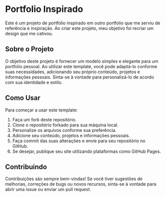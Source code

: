 # Portfolio Inspirado

Este é um projeto de portfolio inspirado em outro portfolio que me serviu de referência e inspiração. Ao criar este projeto, meu objetivo 
foi recriar um design que me cativou.

## Sobre o Projeto

O objetivo deste projeto é fornecer um modelo simples e elegante para um portfolio pessoal. Ao utilizar este template, você pode adaptá-lo conforme suas necessidades, adicionando seu próprio conteúdo, projetos e informações pessoais. Sinta-se à vontade para personalizá-lo de acordo com sua identidade e estilo.

## Como Usar

Para começar a usar este template:

1. Faça um fork deste repositório.
2. Clone o repositório forkado para sua máquina local.
3. Personalize os arquivos conforme sua preferência.
4. Adicione seu conteúdo, projetos e informações pessoais.
5. Faça commit das suas alterações e envie para seu repositório no GitHub.
6. Se desejar, publique seu site utilizando plataformas como GitHub Pages.

## Contribuindo

Contribuições são sempre bem-vindas! Se você tiver sugestões de melhorias, correções de bugs ou novos recursos, 
sinta-se à vontade para abrir uma issue ou enviar um pull request.